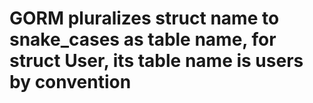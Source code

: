 # GORM pluralizes struct name to snake_cases as table name, for struct User, its table name is users by convention
